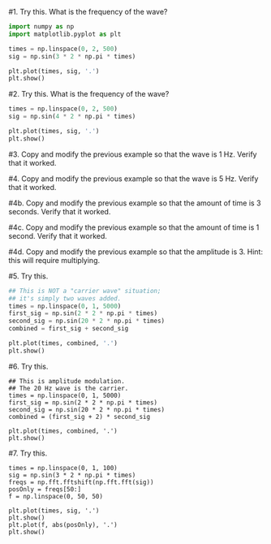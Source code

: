 
#1. Try this. What is the frequency of the wave?

```python
import numpy as np
import matplotlib.pyplot as plt

times = np.linspace(0, 2, 500)
sig = np.sin(3 * 2 * np.pi * times)

plt.plot(times, sig, '.')
plt.show()
```

#2. Try this. What is the frequency of the wave?

```python
times = np.linspace(0, 2, 500)
sig = np.sin(4 * 2 * np.pi * times)

plt.plot(times, sig, '.')
plt.show()
```

#3. Copy and modify the previous example so that the wave is 1 Hz. Verify that it worked.

#4. Copy and modify the previous example so that the wave is 5 Hz. Verify that it worked.

#4b. Copy and modify the previous example so that the amount of time is 3 seconds. Verify that it worked.

#4c. Copy and modify the previous example so that the amount of time is 1 second. Verify that it worked.

#4d. Copy and modify the previous example so that the amplitude is 3. Hint: this will require multiplying.

#5. Try this.

```python
## This is NOT a "carrier wave" situation;
## it's simply two waves added.
times = np.linspace(0, 1, 5000)
first_sig = np.sin(2 * 2 * np.pi * times)
second_sig = np.sin(20 * 2 * np.pi * times)
combined = first_sig + second_sig

plt.plot(times, combined, '.')
plt.show()
```

#6. Try this.
```python3
## This is amplitude modulation.
## The 20 Hz wave is the carrier.
times = np.linspace(0, 1, 5000)
first_sig = np.sin(2 * 2 * np.pi * times)
second_sig = np.sin(20 * 2 * np.pi * times)
combined = (first_sig + 2) * second_sig

plt.plot(times, combined, '.')
plt.show()
```

#7. Try this.

```python3
times = np.linspace(0, 1, 100)
sig = np.sin(3 * 2 * np.pi * times)
freqs = np.fft.fftshift(np.fft.fft(sig))
posOnly = freqs[50:]
f = np.linspace(0, 50, 50)

plt.plot(times, sig, '.')
plt.show()
plt.plot(f, abs(posOnly), '.')
plt.show()
```
